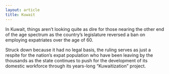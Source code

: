```yaml
---
layout: article
title: Kuwait
---
```


In Kuwait, things aren’t looking quite as dire for those nearing the other end of the age spectrum as the country’s legislature reversed a ban on employing expatriates over the age of 60.

Struck down because it had no legal basis, the ruling serves as just a respite for the nation’s expat population who have been leaving by the thousands as the state continues to push for the development of its domestic workforce through its years-long “Kuwaitization” project.
